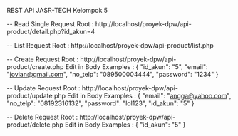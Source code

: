 REST API JASR-TECH Kelompok 5

-- Read Single Request
Root : http://localhost/proyek-dpw/api-product/detail.php?id_akun=4

-- List Request
Root : http://localhost/proyek-dpw/api-product/list.php

-- Create Request
Root : http://localhost/proyek-dpw/api-product/create.php
Edit in Body
Examples : {
                "id_akun": "5",
                "email": "jovian@gmail.com",
                "no_telp": "089500004444",
                "password": "1234"
            }

-- Update Request
Root : http://localhost/proyek-dpw/api-product/update.php
Edit in Body
Examples : {
                "email": "angga@yahoo.com",
                "no_telp": "08192316132",
                "password": "lol123",
                "id_akun": "5"
            }

-- Delete Request
Root : http://localhost/proyek-dpw/api-product/delete.php
Edit in Body
Examples : {
                "id_akun": "5"
            }